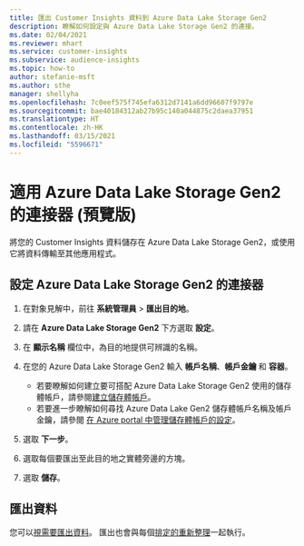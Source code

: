 ```yaml
---
title: 匯出 Customer Insights 資料到 Azure Data Lake Storage Gen2
description: 瞭解如何設定與 Azure Data Lake Storage Gen2 的連接。
ms.date: 02/04/2021
ms.reviewer: mhart
ms.service: customer-insights
ms.subservice: audience-insights
ms.topic: how-to
author: stefanie-msft
ms.author: sthe
manager: shellyha
ms.openlocfilehash: 7c0eef575f745efa6312d7141a6dd96607f9797e
ms.sourcegitcommit: bae40184312ab27b95c140a044875c2daea37951
ms.translationtype: HT
ms.contentlocale: zh-HK
ms.lasthandoff: 03/15/2021
ms.locfileid: "5596671"
---
```

# <a name="connector-for-azure-data-lake-storage-gen2-preview"></a>適用 Azure Data Lake Storage Gen2 的連接器 (預覽版)

將您的 Customer Insights 資料儲存在 Azure Data Lake Storage Gen2，或使用它將資料傳輸至其他應用程式。

## <a name="configure-the-connector-for-azure-data-lake-storage-gen2"></a>設定 Azure Data Lake Storage Gen2 的連接器

1. 在對象見解中，前往 **系統管理員** > **匯出目的地**。

1. 請在 **Azure Data Lake Storage Gen2** 下方選取 **設定**。

1. 在 **顯示名稱** 欄位中，為目的地提供可辨識的名稱。

1. 在您的 Azure Data Lake Storage Gen2 輸入 **帳戶名稱**、**帳戶金鑰** 和 **容器**。
    - 若要瞭解如何建立要可搭配 Azure Data Lake Storage Gen2 使用的儲存體帳戶，請參閱[建立儲存體帳戶](/azure/storage/blobs/create-data-lake-storage-account)。 
    - 若要進一步瞭解如何尋找 Azure Data Lake Gen2 儲存體帳戶名稱及帳戶金鑰，請參閱 [在 Azure portal 中管理儲存體帳戶的設定](/azure/storage/common/storage-account-manage)。

1. 選取 **下一步**。

1. 選取每個要匯出至此目的地之實體旁邊的方塊。

1. 選取 **儲存**。

## <a name="export-the-data"></a>匯出資料

您可以[視需要匯出資料](export-destinations.md#export-data-on-demand)。 匯出也會與每個[排定的重新整理](system.md#schedule-tab)一起執行。
